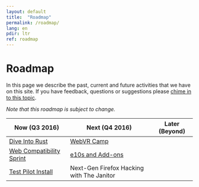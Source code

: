 ```yaml
---
layout: default
title:  "Roadmap"
permalink: /roadmap/
lang: en
pdir: ltr
ref: roadmap
---
```


# Roadmap

In this page we describe the past, current and future activities that we have on this site. If you have feedback, questions or suggestions please [chime in to this topic](https://discourse.mozilla-community.org/t/activate-mozilla-roadmap/10068).

*Note that this roadmap is subject to change.*

| Now (Q3 2016)  | Next (Q4 2016)   | Later (Beyond) |
| --- | --- | --- |
| [Dive Into Rust](/developer-engagement/rust-hack/) | [WebVR Camp](/developer-engagement/webvr-camp/) |     |
| [Web Compatibility Sprint](/developer-engagement/webcompat-sprint/) | [e10s and Add-ons](/experiments/e10s-addons/) |     |
| [Test Pilot Install](/experiments/test-pilot/) | Next-Gen Firefox Hacking with The Janitor |     |
